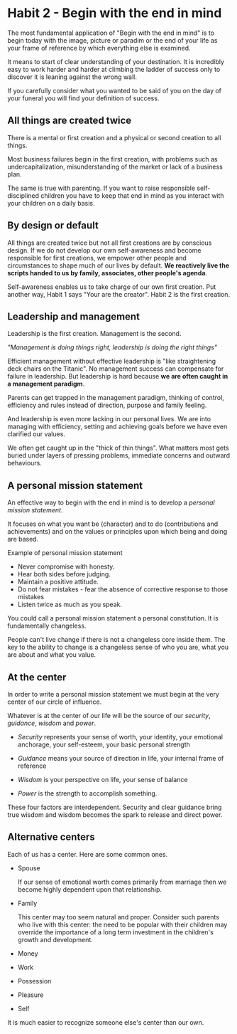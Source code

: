 # Habit 2 - Begin with the end in mind

The most fundamental application of "Begin with the end in mind" is to begin today with the image, picture or paradim or the end of your life as your frame of reference by which everything else is examined.

It means to start of clear understanding of your destination.
It is incredibly easy to work harder and harder at climbing the ladder of success only to discover it is leaning against the wrong wall.

If you carefully consider what you wanted to be said of you on the day of your funeral you will find your definition of success.

## All things are created twice

There is a mental or first creation and a physical or second creation to all things.

Most business failures begin in the first creation, with problems such as undercapitalization, misunderstanding of the market or lack of a business plan.

The same is true with parenting. If you want to raise responsible self-disciplined children you have to keep that end in mind as you interact with your children on a daily basis.

## By design or default

All things are created twice but not all first creations are by conscious design. If we do not develop our own self-awareness and become responsible for first creations, we empower other people and circumstances to shape much of our lives by default. **We reactively live the scripts handed to us by family, associates, other people's agenda**.

Self-awareness enables us to take charge of our own first creation. Put another way, Habit 1 says "Your are the creator". Habit 2 is the first creation.

## Leadership and management

Leadership is the first creation. Management is the second.

*"Management is doing things right, leadership is doing the right things"*

Efficient management without effective leadership is "like straightening deck chairs on the Titanic". No management success can compensate for failure in leadership. But leadership is hard because **we are often caught in a management paradigm**.

Parents can get trapped in the management paradigm, thinking of control, efficiency and rules instead of direction, purpose and family feeling.

And leadership is even more lacking in our personal lives. We are into managing with efficiency, setting and achieving goals before we have even clarified our values.

We often get caught up in the "thick of thin things". What matters most gets buried under layers of pressing problems, immediate concerns and outward behaviours.

## A personal mission statement

An effective way to begin with the end in mind is to develop a *personal mission statement*.

It focuses on what you want be (character) and to do (contributions and achievements) and on the values or principles upon which being and doing are based.

Example of personal mission statement

* Never compromise with honesty.
* Hear both sides before judging.
* Maintain a positive attitude.
* Do not fear mistakes - fear the absence of corrective response to those mistakes
* Listen twice as much as you speak.

You could call a personal mission statement a personal constitution. It is fundamentally changeless.

People can't live change if there is not a changeless core inside them. The key to the ability to change is a changeless sense of who you are, what you are about and what you value.

## At the center

In order to write a personal mission statement we must begin at the very center of our circle of influence.

Whatever is at the center of our life will be the source of our *security*, *guidance*, *wisdom* and *power*.

* *Security* represents your sense of worth, your identity, your emotional anchorage, your self-esteem, your basic personal strength

* *Guidance* means your source of direction in life, your internal frame of reference

* *Wisdom* is your perspective on life, your sense of balance

* *Power* is the strength to accomplish something.

These four factors are interdependent. Security and clear guidance bring true wisdom and wisdom becomes the spark to release and direct power.

## Alternative centers

Each of us has a center. Here are some common ones.

* Spouse

	If our sense of emotional worth comes primarily from marriage then we become highly dependent upon that relationship.

* Family

	This center may too seem natural and proper. Consider such parents who live with this center: the need to be popular with their children may override the importance of a long term investment in the children's growth and development.

* Money
* Work
* Possession
* Pleasure
* Self

It is much easier to recognize someone else's center than our own.